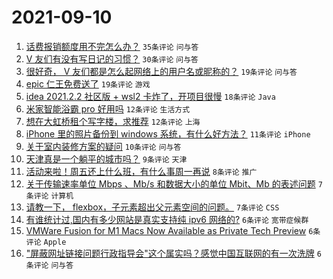 # 2021-09-10

1. [话费报销额度用不完怎么办？](https://www.v2ex.com/t/800968) `35条评论` `问与答`
1. [V 友们有没有写日记的习惯？](https://www.v2ex.com/t/800970) `30条评论` `问与答`
1. [很好奇， V 友们都是怎么起网络上的用户名或昵称的？](https://www.v2ex.com/t/800979) `19条评论` `问与答`
1. [epic 仁王免费送了](https://www.v2ex.com/t/800964) `19条评论` `游戏`
1. [idea 2021.2.2 社区版 + wsl2 卡炸了，开项目很慢](https://www.v2ex.com/t/800977) `18条评论` `Java`
1. [米家智能浴霸 pro 好用吗](https://www.v2ex.com/t/800969) `12条评论` `生活方式`
1. [想在大虹桥租个写字楼，求推荐](https://www.v2ex.com/t/800966) `12条评论` `上海`
1. [iPhone 里的照片备份到 windows 系统，有什么好方法？](https://www.v2ex.com/t/800965) `11条评论` `iPhone`
1. [关于室内装修方案的疑问](https://www.v2ex.com/t/800971) `10条评论` `问与答`
1. [天津真是一个躺平的城市吗？](https://www.v2ex.com/t/800973) `9条评论` `天津`
1. [活动来啦！周五还上什么班，有什么事周一再说](https://www.v2ex.com/t/800981) `8条评论` `推广`
1. [关于传输速率单位 Mbps 、Mb/s 和数据大小的单位 Mbit、Mb 的表述问题](https://www.v2ex.com/t/800992) `7条评论` `计算机`
1. [请教一下， flexbox，子元素超出父元素空间的问题。](https://www.v2ex.com/t/800982) `7条评论` `CSS`
1. [有谁统计过,国内有多少网站是真实支持纯 ipv6 网络的?](https://www.v2ex.com/t/800980) `6条评论` `宽带症候群`
1. [VMWare Fusion for M1 Macs Now Available as Private Tech Preview](https://www.v2ex.com/t/800975) `6条评论` `Apple`
1. ["屏蔽网址链接问题行政指导会"这个属实吗？感觉中国互联网的有一次洗牌](https://www.v2ex.com/t/800990) `6条评论` `问与答`
